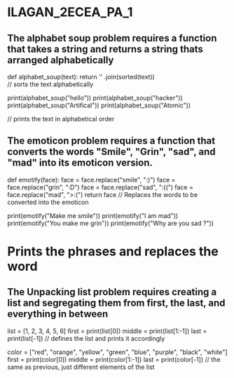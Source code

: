 # ILAGAN_2ECEA_PA_1

## The alphabet soup problem requires a function that takes a string and returns a string thats arranged alphabetically

def alphabet_soup(text):
return '' .join(sorted(text))    
// sorts the text alphabetically

print(alphabet_soup("hello")) 
print(alphabet_soup("hacker"))
print(alphabet_soup("Artifical")) 
print(alphabet_soup("Atomic"))

// prints the text in alphabetical order


## The emoticon problem requires a function that converts the words "Smile", "Grin", "sad", and "mad" into its emoticon version.

def emotify(face):
    face = face.replace("smile", ":)") 
face = face.replace("grin", ":D") 
face = face.replace("sad", ":((") 
face = face.replace("mad", ">:(") 
return face
// Replaces the words to be converted into the emoticon
    
print(emotify("Make me smile")) 
print(emotify("I am mad"))
print(emotify("You make me grin"))
print(emotify("Why are you sad ?"))
# Prints the phrases and replaces the word


## The Unpacking list problem requires creating a list and segregating them from first, the last, and everything in between 

list = [1, 2, 3, 4, 5, 6] 
first = print(list[0]) 
middle = print(list[1:-1]) 
last = print(list[-1])
// defines the list and prints it accordingly


color = ["red", "orange", "yellow", "green", "blue", "purple", "black", "white"] 
first = print(color[0]) 
middle = print(color[1:-1]) 
last = print(color[-1])
// the same as previous, just different elements of the list

